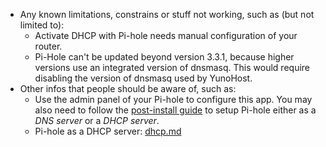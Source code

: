 * Any known limitations, constrains or stuff not working, such as (but not limited to):
    * Activate DHCP with Pi-hole needs manual configuration of your router.
    * Pi-Hole can't be updated beyond version 3.3.1, because higher versions use an integrated version of dnsmasq. This would require disabling the version of dnsmasq used by YunoHost.
* Other infos that people should be aware of, such as:
    * Use the admin panel of your Pi-hole to configure this app. You may also need to follow the [post-install guide](https://docs.pi-hole.net/main/post-install/) to setup Pi-hole either as a *DNS server* or a *DHCP server*.
    * Pi-hole as a DHCP server: [dhcp.md](./dhcp.md)
